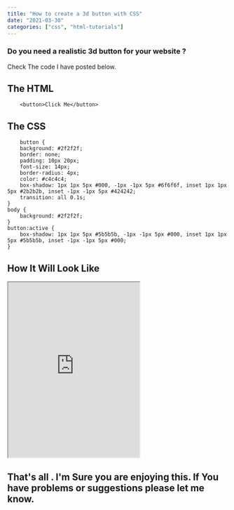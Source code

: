 ```yaml
---
title: "How to create a 3d button with CSS"
date: "2021-03-30"
categories: ["css", "html-tutorials"]
---
```


### Do you need a realistic 3d button for your website ?  
Check The code I have posted below.

## The HTML

```
    <button>Click Me</button>

```

## The CSS

```
    button {
    background: #2f2f2f;
    border: none;
    padding: 10px 20px;
    font-size: 14px;
    border-radius: 4px;
    color: #c4c4c4;
    box-shadow: 1px 1px 5px #000, -1px -1px 5px #6f6f6f, inset 1px 1px 5px #2b2b2b, inset -1px -1px 5px #424242;
    transition: all 0.1s;
}
body {
    background: #2f2f2f;
}
button:active {
    box-shadow: 1px 1px 5px #5b5b5b, -1px -1px 5px #000, inset 1px 1px 5px #5b5b5b, inset -1px -1px 5px #000;
}

```

## How It Will Look Like

<iframe src="https://www.tronic247.com/trycode/?name=3d-button&amp;embed=true" height="400">Loading</iframe>

## That's all . I'm Sure you are enjoying this. If You have problems or suggestions please let me know.
